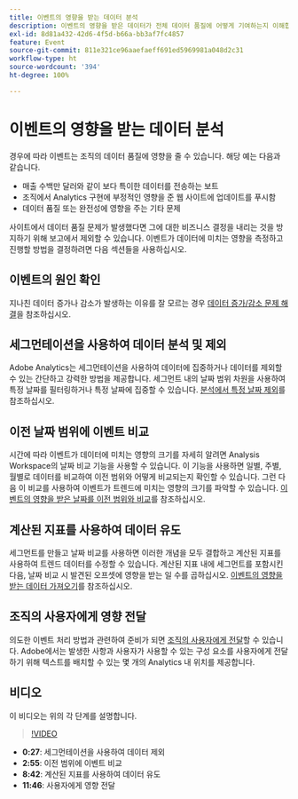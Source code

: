 ```yaml
---
title: 이벤트의 영향을 받는 데이터 분석
description: 이벤트의 영향을 받은 데이터가 전체 데이터 품질에 어떻게 기여하는지 이해합니다.
exl-id: 8d81a432-42d6-4f5d-b66a-bb3af7fc4857
feature: Event
source-git-commit: 811e321ce96aaefaeff691ed5969981a048d2c31
workflow-type: ht
source-wordcount: '394'
ht-degree: 100%

---
```


# 이벤트의 영향을 받는 데이터 분석

경우에 따라 이벤트는 조직의 데이터 품질에 영향을 줄 수 있습니다. 해당 예는 다음과 같습니다.

* 매출 수백만 달러와 같이 보다 특이한 데이터를 전송하는 보트
* 조직에서 Analytics 구현에 부정적인 영향을 준 웹 사이트에 업데이트를 푸시함
* 데이터 품질 또는 완전성에 영향을 주는 기타 문제

사이트에서 데이터 품질 문제가 발생했다면 그에 대한 비즈니스 결정을 내리는 것을 방지하기 위해 보고에서 제외할 수 있습니다. 이벤트가 데이터에 미치는 영향을 측정하고 진행할 방법을 결정하려면 다음 섹션들을 사용하십시오.

## 이벤트의 원인 확인

지나친 데이터 증가나 감소가 발생하는 이유를 잘 모르는 경우 [데이터 증가/감소 문제 해결](spikes-drops.md)을 참조하십시오.

## 세그먼테이션을 사용하여 데이터 분석 및 제외

Adobe Analytics는 세그먼테이션을 사용하여 데이터에 집중하거나 데이터를 제외할 수 있는 간단하고 강력한 방법을 제공합니다. 세그먼트 내의 날짜 범위 차원을 사용하여 특정 날짜를 필터링하거나 특정 날짜에 집중할 수 있습니다. [분석에서 특정 날짜 제외](segments.md)를 참조하십시오.

## 이전 날짜 범위에 이벤트 비교

시간에 따라 이벤트가 데이터에 미치는 영향의 크기를 자세히 알려면 Analysis Workspace의 날짜 비교 기능을 사용할 수 있습니다. 이 기능을 사용하면 일별, 주별, 월별로 데이터를 비교하여 이전 범위와 어떻게 비교되는지 확인할 수 있습니다. 그런 다음 이 비교를 사용하여 이벤트가 트렌드에 미치는 영향의 크기를 파악할 수 있습니다. [이벤트의 영향을 받은 날짜를 이전 범위와 비교](compare-dates.md)를 참조하십시오.

## 계산된 지표를 사용하여 데이터 유도

세그먼트를 만들고 날짜 비교를 사용하면 이러한 개념을 모두 결합하고 계산된 지표를 사용하여 트렌드 데이터를 수정할 수 있습니다. 계산된 지표 내에 세그먼트를 포함시킨 다음, 날짜 비교 시 발견된 오프셋에 영향을 받는 일 수를 곱하십시오. [이벤트의 영향을 받는 데이터 가져오기](calcmetrics.md)를 참조하십시오.

## 조직의 사용자에게 영향 전달

의도한 이벤트 처리 방법과 관련하여 준비가 되면 [조직의 사용자에게 전달](communicate.md)할 수 있습니다. Adobe에서는 발생한 사항과 사용자가 사용할 수 있는 구성 요소를 사용자에게 전달하기 위해 텍스트를 배치할 수 있는 몇 개의 Analytics 내 위치를 제공합니다.

## 비디오

이 비디오는 위의 각 단계를 설명합니다.

>[!VIDEO](https://video.tv.adobe.com/v/33316?quality=12)

* **0:27**: 세그먼테이션을 사용하여 데이터 제외
* **2:55**: 이전 범위에 이벤트 비교
* **8:42**: 계산된 지표를 사용하여 데이터 유도
* **11:46**: 사용자에게 영향 전달
